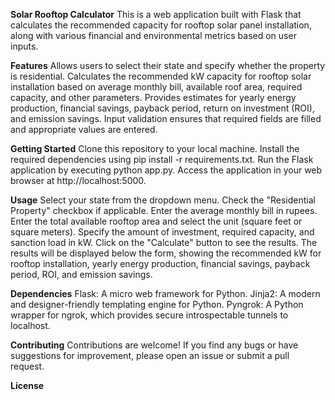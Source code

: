 **Solar Rooftop Calculator**
This is a web application built with Flask that calculates the recommended capacity for rooftop solar panel installation, along with various financial and environmental metrics based on user inputs.

**Features**
Allows users to select their state and specify whether the property is residential.
Calculates the recommended kW capacity for rooftop solar installation based on average monthly bill, available roof area, required capacity, and other parameters.
Provides estimates for yearly energy production, financial savings, payback period, return on investment (ROI), and emission savings.
Input validation ensures that required fields are filled and appropriate values are entered.

**Getting Started**
Clone this repository to your local machine.
Install the required dependencies using pip install -r requirements.txt.
Run the Flask application by executing python app.py.
Access the application in your web browser at http://localhost:5000.

**Usage**
Select your state from the dropdown menu.
Check the "Residential Property" checkbox if applicable.
Enter the average monthly bill in rupees.
Enter the total available rooftop area and select the unit (square feet or square meters).
Specify the amount of investment, required capacity, and sanction load in kW.
Click on the "Calculate" button to see the results.
The results will be displayed below the form, showing the recommended kW for rooftop installation, yearly energy production, financial savings, payback period, ROI, and emission savings.

**Dependencies**
Flask: A micro web framework for Python.
Jinja2: A modern and designer-friendly templating engine for Python.
Pyngrok: A Python wrapper for ngrok, which provides secure introspectable tunnels to localhost.

**Contributing**
Contributions are welcome! If you find any bugs or have suggestions for improvement, please open an issue or submit a pull request.

**License**
